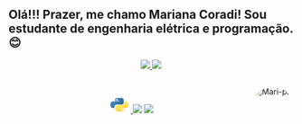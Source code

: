 ## Olá!!! Prazer, me chamo Mariana Coradi! Sou estudante de engenharia elétrica e programação. 😊
<div align="center">
  <a href="https://github.com/MarianaCoradi">
  <img height="110" src="https://github-readme-stats.vercel.app/api?username=MarianaCoradi&show_icons=true&theme=synthwave&include_all_commits=true&count_private=true"/>
  <img height="110" src="https://github-readme-stats.vercel.app/api/top-langs/?username=MarianaCoradi&layout=compact&langs_count=7&theme=synthwave"/>
</div>
  <img align="right" alt="Mari-pic" height="120" style="border-radius:50px;" 
       src="https://i.picasion.com/pic91/a7c75981d173a238cdd376d99b664ee6.gif" height="120" style="border-radius:50px;" />
</div>

##
  <div align="center"> 
  <div style="display: inline_block"><br>
  <img  alt="Mari-Python" height="30" width="40" src="https://raw.githubusercontent.com/devicons/devicon/master/icons/python/python-original.svg">
  <a href = "mailto:mariana4bribas@gmail.com"><img src="https://img.shields.io/badge/-Gmail-%23333?style=for-the-badge&logo=gmail&logoColor=white" target="_blank"></a>
  <a href="https://www.linkedin.com/in/mariana-coradi-9263891ba" target="_blank"><img src="https://img.shields.io/badge/-LinkedIn-%230077B5?style=for-the-badge&logo=linkedin&logoColor=white" target="_blank"></a> 
    </div>
